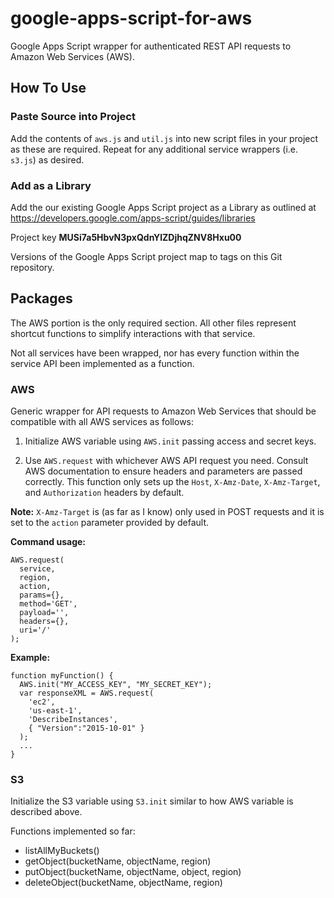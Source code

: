 # google-apps-script-for-aws

Google Apps Script wrapper for authenticated REST API requests to Amazon Web
Services (AWS).

## How To Use

### Paste Source into Project

Add the contents of `aws.js` and `util.js` into new script files in your
project as these are required. Repeat for any additional service wrappers
(i.e. `s3.js`) as desired.

### Add as a Library

Add the our existing Google Apps Script project as a Library as outlined at
https://developers.google.com/apps-script/guides/libraries

Project key **MUSi7a5HbvN3pxQdnYlZDjhqZNV8Hxu00**

Versions of the Google Apps Script project map to tags on this Git repository.

## Packages

The AWS portion is the only required section. All other files represent shortcut
functions to simplify interactions with that service.

Not all services have been wrapped, nor has every function within the service
API been implemented as a function.

### AWS

Generic wrapper for API requests to Amazon Web Services that should be
compatible with all AWS services as follows:

1. Initialize AWS variable using `AWS.init` passing access and secret keys.

2. Use `AWS.request` with whichever AWS API request you need. Consult AWS
documentation to ensure headers and parameters are passed correctly. This
function only sets up the `Host`, `X-Amz-Date`, `X-Amz-Target`, and
`Authorization` headers by default.

**Note:** `X-Amz-Target` is (as far as I know) only used in POST requests and it
is set to the `action` parameter provided by default.

**Command usage:**
```
AWS.request(
  service,
  region,
  action,
  params={},
  method='GET',
  payload='',
  headers={},
  uri='/'
);
```

**Example:**
```
function myFunction() {
  AWS.init("MY_ACCESS_KEY", "MY_SECRET_KEY");
  var responseXML = AWS.request(
    'ec2',
    'us-east-1',
    'DescribeInstances',
    { "Version":"2015-10-01" }
  );
  ...
}
```

### S3

Initialize the S3 variable using `S3.init` similar to how AWS variable is
described above.

Functions implemented so far:

* listAllMyBuckets()
* getObject(bucketName, objectName, region)
* putObject(bucketName, objectName, object, region)
* deleteObject(bucketName, objectName, region)
